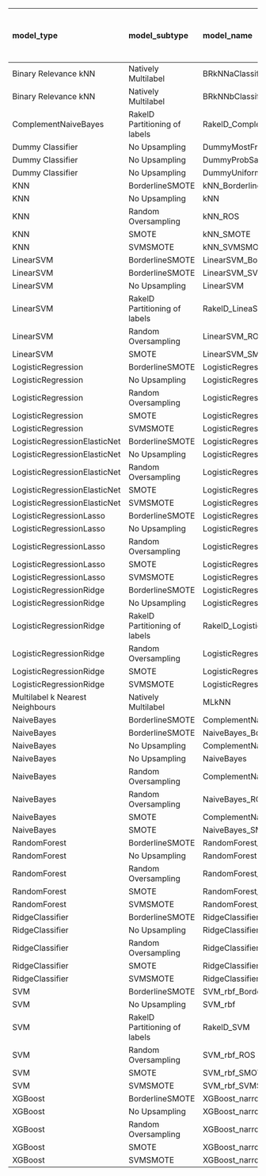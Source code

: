 | model_type                      | model_subtype                 | model_name                                   |   title |   title and first paragraph |   title and 5 sentences | title and 10 sentences   |   title and first sentence each paragraph | raw text   |
|:--------------------------------|:------------------------------|:---------------------------------------------|--------:|----------------------------:|------------------------:|:-------------------------|------------------------------------------:|:-----------|
| Binary Relevance kNN            | Natively Multilabel           | BRkNNaClassifier                             |   0.071 |                       0.175 |                   0.087 | 0.040                    |                                     0     | 0.063      |
| Binary Relevance kNN            | Natively Multilabel           | BRkNNbClassifier                             |   0.214 |                       0.19  |                   0.19  | 0.159                    |                                     0.19  | 0.159      |
| ComplementNaiveBayes            | RakelD Partitioning of labels | RakelD_ComplementNB                          |   0.349 |                       0.429 |                   0.365 | 0.349                    |                                     0.365 | 0.381      |
| Dummy Classifier                | No Upsampling                 | DummyMostFrequent                            |   0     |                       0     |                   0     | 0.000                    |                                     0     | 0.000      |
| Dummy Classifier                | No Upsampling                 | DummyProbSampling                            |   0.294 |                       0.238 |                   0.286 | 0.230                    |                                     0.349 | 0.325      |
| Dummy Classifier                | No Upsampling                 | DummyUniformSampling                         |   0.563 |                       0.532 |                   0.492 | 0.468                    |                                     0.532 | 0.484      |
| KNN                             | BorderlineSMOTE               | kNN_BorderlineSMOTE                          |   0.849 |                       0.937 |                   0.873 | 0.905                    |                                     0.659 | **1.000**  |
| KNN                             | No Upsampling                 | kNN                                          |   0.214 |                       0.31  |                   0.198 | 0.135                    |                                     0.079 | 0.040      |
| KNN                             | Random Oversampling           | kNN_ROS                                      |   0.381 |                       0.571 |                   0.532 | 0.381                    |                                     0.341 | 0.246      |
| KNN                             | SMOTE                         | kNN_SMOTE                                    |   0.865 |                       0.968 |                   0.992 | **1.000**                |                                     0.643 | **1.000**  |
| KNN                             | SVMSMOTE                      | kNN_SVMSMOTE                                 |   0.825 |                       0     |                   0     | 0                        |                                     0     | **1.000**  |
| LinearSVM                       | BorderlineSMOTE               | LinearSVM_BorderlineSMOTE                    |   0.238 |                       0.286 |                   0.302 | 0.206                    |                                     0.286 | 0.270      |
| LinearSVM                       | BorderlineSMOTE               | LinearSVM_SVMSMOTE                           |   0.238 |                       0     |                   0     | 0                        |                                     0     | 0.270      |
| LinearSVM                       | No Upsampling                 | LinearSVM                                    |   0.238 |                       0.286 |                   0.302 | 0.206                    |                                     0.286 | 0.270      |
| LinearSVM                       | RakelD Partitioning of labels | RakelD_LineaSVM                              |   0.254 |                       0.286 |                   0.31  | 0.190                    |                                     0.278 | 0.254      |
| LinearSVM                       | Random Oversampling           | LinearSVM_ROS                                |   0.238 |                       0.286 |                   0.302 | 0.206                    |                                     0.286 | 0.270      |
| LinearSVM                       | SMOTE                         | LinearSVM_SMOTE                              |   0.238 |                       0.286 |                   0.302 | 0.206                    |                                     0.286 | 0.270      |
| LogisticRegression              | BorderlineSMOTE               | LogisticRegression_BorderlineSMOTE           |   0.246 |                       0.286 |                   0.294 | 0.206                    |                                     0.27  | 0.286      |
| LogisticRegression              | No Upsampling                 | LogisticRegression                           |   0.238 |                       0.302 |                   0.286 | 0.190                    |                                     0.286 | 0.286      |
| LogisticRegression              | Random Oversampling           | LogisticRegression_ROS                       |   0.262 |                       0.278 |                   0.286 | 0.198                    |                                     0.27  | 0.278      |
| LogisticRegression              | SMOTE                         | LogisticRegression_SMOTE                     |   0.262 |                       0.294 |                   0.294 | 0.198                    |                                     0.294 | 0.278      |
| LogisticRegression              | SVMSMOTE                      | LogisticRegression_SVMSMOTE                  |   0.341 |                       0.317 |                   0.302 | 0.214                    |                                     0.31  | 0.302      |
| LogisticRegressionElasticNet    | BorderlineSMOTE               | LogisticRegressionElasticNet_BorderlineSMOTE |   0.206 |                       0.317 |                   0.278 | 0.230                    |                                     0.31  | 0.278      |
| LogisticRegressionElasticNet    | No Upsampling                 | LogisticRegressionElasticNet                 |   0.198 |                       0.302 |                   0.27  | 0.206                    |                                     0.286 | 0.270      |
| LogisticRegressionElasticNet    | Random Oversampling           | LogisticRegressionElasticNet_ROS             |   0.206 |                       0.317 |                   0.278 | 0.230                    |                                     0.317 | 0.302      |
| LogisticRegressionElasticNet    | SMOTE                         | LogisticRegressionElasticNet_SMOTE           |   0.206 |                       0.317 |                   0.27  | 0.230                    |                                     0.31  | 0.278      |
| LogisticRegressionElasticNet    | SVMSMOTE                      | LogisticRegressionElasticNet_SVMSMOTE        |   0.214 |                       0.333 |                   0.302 | 0.214                    |                                     0.302 | 0.302      |
| LogisticRegressionLasso         | BorderlineSMOTE               | LogisticRegressionLasso_BorderlineSMOTE      |   0.246 |                       0.389 |                   0.286 | 0.270                    |                                     0.373 | 0.381      |
| LogisticRegressionLasso         | No Upsampling                 | LogisticRegressionLasso                      |   0.246 |                       0.389 |                   0.262 | 0.254                    |                                     0.365 | 0.365      |
| LogisticRegressionLasso         | Random Oversampling           | LogisticRegressionLasso_ROS                  |   0.246 |                       0.397 |                   0.294 | 0.270                    |                                     0.389 | 0.421      |
| LogisticRegressionLasso         | SMOTE                         | LogisticRegressionLasso_SMOTE                |   0.246 |                       0.397 |                   0.278 | 0.254                    |                                     0.373 | 0.373      |
| LogisticRegressionLasso         | SVMSMOTE                      | LogisticRegressionLasso_SVMSMOTE             |   0.214 |                       0.341 |                   0.325 | 0.246                    |                                     0.389 | 0.365      |
| LogisticRegressionRidge         | BorderlineSMOTE               | LogisticRegressionRidge_BorderlineSMOTE      |   0.27  |                       0.341 |                   0.31  | 0.230                    |                                     0.262 | 0.262      |
| LogisticRegressionRidge         | No Upsampling                 | LogisticRegressionRidge                      |   0.246 |                       0.317 |                   0.302 | 0.230                    |                                     0.246 | 0.222      |
| LogisticRegressionRidge         | RakelD Partitioning of labels | RakelD_LogisticRegression                    |   0.254 |                       0.317 |                   0.31  | 0.222                    |                                     0.238 | 0.246      |
| LogisticRegressionRidge         | Random Oversampling           | LogisticRegressionRidge_ROS                  |   0.278 |                       0.373 |                   0.317 | 0.254                    |                                     0.278 | 0.278      |
| LogisticRegressionRidge         | SMOTE                         | LogisticRegressionRidge_SMOTE                |   0.262 |                       0.341 |                   0.31  | 0.238                    |                                     0.278 | 0.262      |
| LogisticRegressionRidge         | SVMSMOTE                      | LogisticRegressionRidge_SVMSMOTE             |   0.357 |                       0.317 |                   0.286 | 0.230                    |                                     0.27  | 0.254      |
| Multilabel k Nearest Neighbours | Natively Multilabel           | MLkNN                                        |   0.27  |                       0.333 |                   0.389 | 0.246                    |                                     0.095 | 0.389      |
| NaiveBayes                      | BorderlineSMOTE               | ComplementNaiveBayes_BorderlineSMOTE         |   0.405 |                       0.484 |                   0.484 | 0.500                    |                                     0.563 | 0.611      |
| NaiveBayes                      | BorderlineSMOTE               | NaiveBayes_BorderlineSMOTE                   |   0.429 |                       0.492 |                   0.5   | 0.492                    |                                     0.571 | 0.627      |
| NaiveBayes                      | No Upsampling                 | ComplementNaiveBayes                         |   0.286 |                       0.365 |                   0.333 | 0.262                    |                                     0.254 | 0.222      |
| NaiveBayes                      | No Upsampling                 | NaiveBayes                                   |   0.04  |                       0.079 |                   0.111 | 0.127                    |                                     0.071 | 0.127      |
| NaiveBayes                      | Random Oversampling           | ComplementNaiveBayes_ROS                     |   0.413 |                       0.524 |                   0.524 | 0.540                    |                                     0.587 | 0.706      |
| NaiveBayes                      | Random Oversampling           | NaiveBayes_ROS                               |   0.437 |                       0.524 |                   0.516 | 0.516                    |                                     0.587 | 0.690      |
| NaiveBayes                      | SMOTE                         | ComplementNaiveBayes_SMOTE                   |   0.405 |                       0.516 |                   0.476 | 0.563                    |                                     0.571 | 0.603      |
| NaiveBayes                      | SMOTE                         | NaiveBayes_SMOTE                             |   0.389 |                       0.532 |                   0.516 | 0.500                    |                                     0.587 | 0.611      |
| RandomForest                    | BorderlineSMOTE               | RandomForest_BorderlineSMOTE                 |   0.214 |                       0.238 |                   0.198 | 0.214                    |                                     0.23  | 0.278      |
| RandomForest                    | No Upsampling                 | RandomForest                                 |   0.222 |                       0.23  |                   0.214 | 0.246                    |                                     0.214 | 0.222      |
| RandomForest                    | Random Oversampling           | RandomForest_ROS                             |   0.246 |                       0.278 |                   0.238 | 0.246                    |                                     0.278 | 0.325      |
| RandomForest                    | SMOTE                         | RandomForest_SMOTE                           |   0.214 |                       0.238 |                   0.206 | 0.198                    |                                     0.254 | 0.294      |
| RandomForest                    | SVMSMOTE                      | RandomForest_SVMSMOTE                        |   0.238 |                       0.246 |                   0.214 | 0.238                    |                                     0.262 | 0.278      |
| RidgeClassifier                 | BorderlineSMOTE               | RidgeClassifier_BorderlineSMOTE              |   0.278 |                       0.381 |                   0.317 | 0.246                    |                                     0.278 | 0.278      |
| RidgeClassifier                 | No Upsampling                 | RidgeClassifier                              |   0.278 |                       0.381 |                   0.317 | 0.246                    |                                     0.278 | 0.278      |
| RidgeClassifier                 | Random Oversampling           | RidgeClassifier_ROS                          |   0.278 |                       0.381 |                   0.317 | 0.246                    |                                     0.278 | 0.278      |
| RidgeClassifier                 | SMOTE                         | RidgeClassifier_SMOTE                        |   0.278 |                       0.381 |                   0.317 | 0.246                    |                                     0.278 | 0.278      |
| RidgeClassifier                 | SVMSMOTE                      | RidgeClassifier_SVMSMOTE                     |   0.381 |                       0.365 |                   0.302 | 0.238                    |                                     0.27  | 0.294      |
| SVM                             | BorderlineSMOTE               | SVM_rbf_BorderlineSMOTE                      |   0.095 |                       0     |                   0     | 0.000                    |                                     0.008 | 0.000      |
| SVM                             | No Upsampling                 | SVM_rbf                                      |   0.079 |                       0     |                   0.008 | 0.000                    |                                     0.008 | 0.000      |
| SVM                             | RakelD Partitioning of labels | RakelD_SVM                                   |   0.04  |                       0.04  |                   0.063 | 0.016                    |                                     0     | 0.000      |
| SVM                             | Random Oversampling           | SVM_rbf_ROS                                  |   0.151 |                       0.063 |                   0.079 | 0.032                    |                                     0.063 | 0.000      |
| SVM                             | SMOTE                         | SVM_rbf_SMOTE                                |   0.127 |                       0     |                   0     | 0.000                    |                                     0.008 | 0.000      |
| SVM                             | SVMSMOTE                      | SVM_rbf_SVMSMOTE                             |   0.317 |                       0.008 |                   0.008 | 0.000                    |                                     0     | 0.008      |
| XGBoost                         | BorderlineSMOTE               | XGBoost_narrow_BorderlineSMOTE               |   0.159 |                       0.302 |                   0.262 | 0.254                    |                                     0.333 | 0.325      |
| XGBoost                         | No Upsampling                 | XGBoost_narrow                               |   0.167 |                       0.333 |                   0.27  | 0.246                    |                                     0.31  | 0.357      |
| XGBoost                         | Random Oversampling           | XGBoost_narrow_ROS                           |   0.23  |                       0.373 |                   0.294 | 0.278                    |                                     0.365 | 0.373      |
| XGBoost                         | SMOTE                         | XGBoost_narrow_SMOTE                         |   0.167 |                       0.381 |                   0.262 | 0.238                    |                                     0.325 | 0.405      |
| XGBoost                         | SVMSMOTE                      | XGBoost_narrow_SVMSMOTE                      |   0.119 |                       0.341 |                   0.254 | 0.230                    |                                     0.302 | 0.325      |